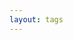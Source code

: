 ```yaml
---
layout: tags
---
```


<!-- @layout-full-width -->
<TagCategoryList
  title="标签"
  routePrefix="/tags"
  type="tags"
/>
